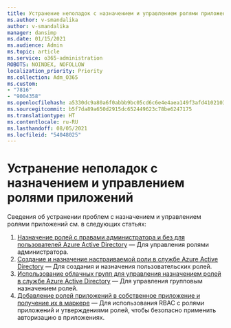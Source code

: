 ```yaml
---
title: Устранение неполадок с назначением и управлением ролями приложений
ms.author: v-smandalika
author: v-smandalika
manager: dansimp
ms.date: 01/15/2021
ms.audience: Admin
ms.topic: article
ms.service: o365-administration
ROBOTS: NOINDEX, NOFOLLOW
localization_priority: Priority
ms.collection: Adm_O365
ms.custom:
- "7816"
- "9004358"
ms.openlocfilehash: a5330dc9a80a6f0abbb9bc05cd6c6e4e4aea149f3afd4102103e8eafb44d4b0b
ms.sourcegitcommit: b5f7da89a650d2915dc652449623c78be6247175
ms.translationtype: HT
ms.contentlocale: ru-RU
ms.lasthandoff: 08/05/2021
ms.locfileid: "54048025"
---
```

# <a name="troubleshoot-issues-with-application-role-assignment-and-management"></a>Устранение неполадок с назначением и управлением ролями приложений

Сведения об устранении проблем с назначением и управлением ролями приложений см. в следующих статьях:

1. [Назначение ролей с правами администратора и без для пользователей Azure Active Directory](https://docs.microsoft.com/azure/active-directory/fundamentals/active-directory-users-assign-role-azure-portal) — Для управления ролями администратора.
2. [Создание и назначение настраиваемой роли в службе Azure Active Directory](https://docs.microsoft.com/azure/active-directory/roles/custom-create) — Для создания и назначения пользовательских ролей.
3. [Использование облачных групп для управления назначением ролей в службе Azure Active Directory](https://docs.microsoft.com/azure/active-directory/roles/groups-concept) — Для управления групповым назначением ролей.
4. [Добавление ролей приложений в собственное приложение и получение их в маркере](https://docs.microsoft.com/azure/active-directory/develop/howto-add-app-roles-in-azure-ad-apps#app-roles-vs-groups) — Для использования RBAC с ролями приложений и утверждениями ролей, чтобы безопасно применить авторизацию в приложениях.
